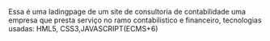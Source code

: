 Essa é uma ladingpage de um site de consultoria de contabilidade uma empresa que presta serviço no ramo contabilistico e financeiro, tecnologias usadas: HML5, CSS3,JAVASCRIPT(ECMS+6)
